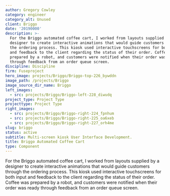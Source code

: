 ```yaml
---
author: Gregory Cowley
category: engineer
category_alt: Unused
client: Briggo
date: '20190000'
description: >-
  For the Briggo automated coffee cart, I worked from layouts supplied by a
  designer to create interactive animations that would guide customers through
  the ordering process. This kiosk used interactive touchscreens for both input
  and feedback to the client regarding the status of their order. Coffee was
  prepared by a robot, and customers were notified when their order was ready
  through feedback from an order queue screen.
discipline: Discipline
firm: Fuseproject
hero_image: projects/Briggo/Briggo-top-226_bywddn
image_path: /projects/Briggo
image_source_dir_name: Briggo
left_images:
  - src: projects/Briggo/Briggo-left-228_diwudq
project_type: Project Type
projecttype: Project Type
right_images:
  - src: projects/Briggo/Briggo-right-224_fpnhum
  - src: projects/Briggo/Briggo-right-225_oa6xeb
  - src: projects/Briggo/Briggo-right-227_orh4me
slug: briggo
status: active
subtitle: Multi-screen kiosk User Interface Development.
title: Briggo Automated Coffee Cart
type: Component
---
```

For the Briggo automated coffee cart, I worked from layouts supplied by a designer to create interactive animations that would guide customers through the ordering process. This kiosk used interactive touchscreens for both input and feedback to the client regarding the status of their order. Coffee was prepared by a robot, and customers were notified when their order was ready through feedback from an order queue screen.
